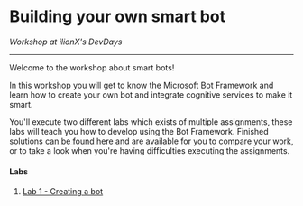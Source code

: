 # **Building your own smart bot**

_Workshop at ilionX's DevDays_

---

Welcome to the workshop about smart bots!

In this workshop you will get to know the Microsoft Bot Framework and learn how to create your own bot and integrate cognitive services to make it smart.

You'll execute two different labs which exists of multiple assignments, these labs will teach you how to develop using the Bot Framework. Finished solutions [can be found here](./Resources/FinishedSolutions) and are available for you to compare your work, or to take a look when you're having difficulties executing the assignments.

#### **Labs**

1. [Lab 1 - Creating a bot](./Labs/Lab01.md)
